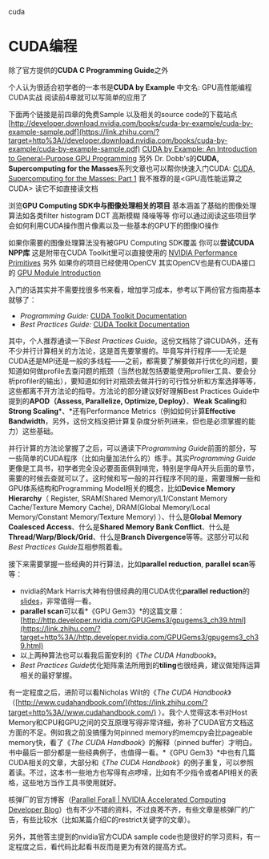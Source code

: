 cuda

# CUDA编程 

除了官方提供的**CUDA C Programming Guide**之外 

个人认为很适合初学者的一本书是**CUDA by Example** 中文名: GPU高性能编程CUDA实战 阅读前4章就可以写简单的应用了 

下面两个链接是前四章的免费Sample 以及相关的source code的下载站点
[http://developer.download.nvidia.com/books/cuda-by-example/cuda-by-example-sample.pdf](https://link.zhihu.com/?target=http%3A//developer.download.nvidia.com/books/cuda-by-example/cuda-by-example-sample.pdf)
[CUDA by Example: An Introduction to General-Purpose GPU Programming](https://link.zhihu.com/?target=https%3A//developer.nvidia.com/content/cuda-example-introduction-general-purpose-gpu-programming-0)
另外 Dr. Dobb's的**CUDA, Supercomputing for the Masses**系列文章也可以帮你快速入门CUDA:
[CUDA, Supercomputing for the Masses: Part 1](https://link.zhihu.com/?target=http%3A//www.drdobbs.com/parallel/cuda-supercomputing-for-the-masses-part/207200659)
我不推荐的是<GPU高性能运算之CUDA> 读它不如直接读文档



浏览**GPU Computing SDK中与图像处理相关的项目** 基本涵盖了基础的图像处理算法如各类filter histogram DCT 高斯模糊 降噪等等 你可以通过阅读这些项目学会如何利用CUDA操作图片像素以及一些基本的GPU下的图像IO操作

如果你需要的图像处理算法没有被GPU Computing SDK覆盖 你可以**尝试CUDA NPP库** 这是附带在CUDA Toolkit里可以直接使用的 [NVIDIA Performance Primitives](https://link.zhihu.com/?target=https%3A//developer.nvidia.com/npp) 另外 如果你的项目已经使用OpenCV 其实OpenCV也是有CUDA接口的 [GPU Module Introduction](https://link.zhihu.com/?target=http%3A//docs.opencv.org/2.4/modules/gpu/doc/introduction.html)



入门的话其实并不需要找很多书来看，增加学习成本，参考以下两份官方指南基本就够了：

- *Programming Guide:* [CUDA Toolkit Documentation](https://link.zhihu.com/?target=http%3A//docs.nvidia.com/cuda/cuda-c-programming-guide/)
- *Best Practices Guide:* [CUDA Toolkit Documentation](https://link.zhihu.com/?target=http%3A//docs.nvidia.com/cuda/cuda-c-best-practices-guide)

其中，个人推荐通读一下*Best Practices Guide*。这份文档除了讲CUDA外，还有不少并行计算相关的方法论，这是首先要掌握的。毕竟写并行程序——无论是CUDA还是MPI还是一般的多线程——之前，都需要了解要做并行优化的问题，要知道如何做profile去查问题的瓶颈（当然也就包括要能使用profiler工具、要会分析profiler的输出），要知道如何针对瓶颈去做并行的可行性分析和方案选择等等，这些都离不开方法论的指导。方法论的部分建议好好理解Best Practices Guide中提到的**APOD（Assess, Parallelize, Optimize, Deploy）**、**Weak Scaling**和**Strong Scaling***、*还有Performance Metrics（例如如何计算**Effective Bandwidth**，另外，这份文档没把计算复杂度分析列进来，但也是必须掌握的能力）这些基础。

并行计算的方法论掌握了之后，可以通读下*Programming Guide*前面的部分，写一些简单的CUDA程序（比如向量加法什么的）练手。其实*Programming Guide*更像是工具书，初学者完全没必要面面俱到啃完，特别是字母A开头后面的章节，需要的时候去查就可以了。这时候和写一般的并行程序不同的是，需要理解一些和GPU体系结构和Programming Model相关的概念，比如**Device Memory Hierarchy**（ Register, SRAM(Shared Memory/L1/Constant Memory Cache/Texture Memory Cache), DRAM(Global Memory/Local Memory/Constant Memory/Texture Memory) ）、什么是**Global Memory Coalesced Access**、什么是**Shared Memory Bank Conflict**、什么是**Thread/Warp/Block/Grid**、什么是**Branch Divergence**等等。这部分可以和*Best Practices Guide*互相参照着看。



接下来需要掌握一些经典的并行算法，比如**parallel reduction**, **parallel scan**等等：

- nvidia的Mark Harris大神有份很经典的用CUDA优化**parallel reduction**的[slides]([http://developer.download.nvidia.com/compute/cuda/1.1-Beta/x86_website/projects/reduction/doc/reduction.pdf](https://link.zhihu.com/?target=http%3A//developer.download.nvidia.com/compute/cuda/1.1-Beta/x86_website/projects/reduction/doc/reduction.pdf))，非常值得一看。
- **parallel scan**可以看*《GPU Gem3》*的这篇文章：[http://http.developer.nvidia.com/GPUGems3/gpugems3_ch39.html](https://link.zhihu.com/?target=http%3A//http.developer.nvidia.com/GPUGems3/gpugems3_ch39.html)
- 以上两种算法也可以看我后面安利的《*The CUDA Handbook*》。
- *Best Practices Guide*优化矩阵乘法所用到的**tiling**也很经典，建议做矩阵运算相关的最好掌握。



有一定程度之后，进阶可以看Nicholas Wilt的《*The CUDA Handbook*》（[http://www.cudahandbook.com/](https://link.zhihu.com/?target=http%3A//www.cudahandbook.com/) ）。我个人觉得这本书对Host Memory和CPU和GPU之间的交互原理写得非常详细，弥补了CUDA官方文档这方面的不足。例如我之前没搞懂为何pinned memory的memcpy会比pageable memory快，看了《*The CUDA Handbook*》的解释（pinned buffer）才明白。书中最后一部分都是一些经典例子，也值得一看。*《GPU Gem3》*中也有几篇CUDA相关的文章，大部分和《*The CUDA Handbook*》的例子重复，可以参照着读。不过，这本书一些地方也写得有点啰嗦，比如有不少指令或者API相关的表格，这些地方当作工具书使用就好。



核弹厂的官方博客（[Parallel Forall | NVIDIA Accelerated Computing Developer Blog](https://link.zhihu.com/?target=https%3A//devblogs.nvidia.com/parallelforall/)）也有不少不错的资料，不过良莠不齐，有些文章是核弹厂的广告，有些比较水（比如某篇介绍C的restrict关键字的文章）。



另外，其他答主提到的nvidia官方CUDA sample code也是很好的学习资料，有一定程度之后，看代码比起看书反而是更为有效的提高方式。

